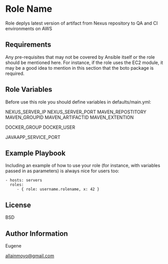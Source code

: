 Role Name
=========

Role deplys latest version of artifact from Nexus repository to QA and CI environments on AWS

Requirements
------------

Any pre-requisites that may not be covered by Ansible itself or the role should be mentioned here. For instance, if the role uses the EC2 module, it may be a good idea to mention in this section that the boto package is required.

Role Variables
--------------

Before use this role you should define variables in defaults/main.yml:

NEXUS_SERVER_IP
NEXUS_SERVER_PORT
MAVEN_REPOSTITORY
MAVEN_GROUPID
MAVEN_ARTIFACTID
MAVEN_EXTENTION

DOCKER_GROUP
DOCKER_USER

JAVAAPP_SERVICE_PORT

Example Playbook
----------------

Including an example of how to use your role (for instance, with variables passed in as parameters) is always nice for users too:

    - hosts: servers
      roles:
         - { role: username.rolename, x: 42 }

License
-------

BSD

Author Information
------------------
Eugene

allainmoyo@gmail.com
